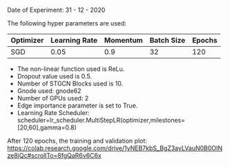 Date of Experiment: 31 - 12 - 2020

The following hyper parameters are used:

 Optimizer  | Learning Rate |  Momentum    |  Batch Size | Epochs
 ------------- | -------------| ---------- | ---------| -------
 SGD           | 0.05          | 0.9        | 32   | 120 


+ The non-linear function used is ReLu. 
+ Dropout value used is 0.5. 
+ Number of STGCN Blocks used is 10.
+ Gnode used: gnode62
+ Number of GPUs used: 2
+ Edge importance parameter is set to True.
+ Learning Rate Scheduler: scheduler=lr_scheduler.MultiStepLR(optimizer,milestones=[20,60],gamma=0.8)

After 120 epochs, the training and validation plot: https://colab.research.google.com/drive/1yNEB7kbS_BgZ3ayLVauN0B0OINze8jQc#scrollTo=8fgQaR6v6C6x
